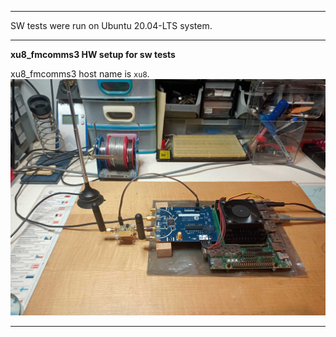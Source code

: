 
---

SW tests were run on Ubuntu 20.04-LTS system.  

---

**xu8_fmcomms3 HW setup for sw tests**  

xu8_fmcomms3 host name is `xu8`.  
![xu8_fmcomms3_hw_setup](./xu8_fmcomms3_hw_setup.jpg)  

---

